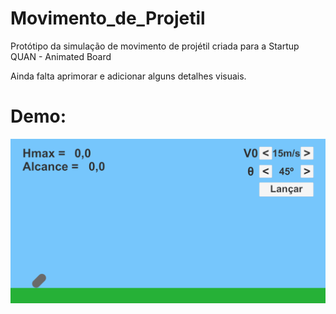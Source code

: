 # Movimento_de_Projetil

Protótipo da simulação de movimento de projétil criada para a Startup QUAN - Animated Board

Ainda falta aprimorar e adicionar alguns detalhes visuais.

# Demo:

![](Animação.gif)
